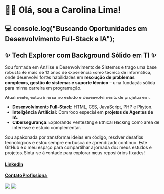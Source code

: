 # 👋🏻 Olá, sou a Carolina Lima!

## 💻 console.log("Buscando Oportunidades em Desenvolvimento Full-Stack e IA"); 
## ✨ Tech Explorer com Background Sólido em TI ✨

Sou formada em Análise e Desenvolvimento de Sistemas e trago uma base robusta de mais de 10 anos de experiência como técnica de informática, onde desenvolvi fortes habilidades em **resolução de problemas complexos, gestão de sistemas e suporte técnico** – uma fundação sólida para minha carreira em programação.

Atualmente, estou imersa no estudo e desenvolvimento de projetos em:
* **Desenvolvimento Full-Stack:** HTML, CSS, JavaScript, PHP e Phyton.
* **Inteligência Artificial:** Com foco especial em **projetos de Agentes de IA**.
* **Cibersegurança:** Explorando Pentesting e Ethical Hacking como área de interesse e estudo complementar.

Sou apaixonada por transformar ideias em código, resolver desafios tecnológicos e estou sempre em busca de aprendizado contínuo.
Este GitHub é o meu espaço para compartilhar a jornada dos meus estudos e projetos. Sinta-se à vontade para explorar meus repositórios fixados!

#### [LinkedIn](https://www.linkedin.com/in/carolinarlima/) 
#### [Contato Profissional](carolinarlima@outlook.com)

<div>
<a href="https://github.com/carauu/">
<img height=“180cm" src="https://github-readme-stats.vercel.app/api?username=carauu&show_icons=true&theme-dracula&include_all_commits=true&count_private=true&theme=dracula">
<img height=“180cm" src="https://github-readme-stats.vercel.app/api/top-langs/?username=carauu&layout=compact&langs_count=16&theme=dracula">
</div>
